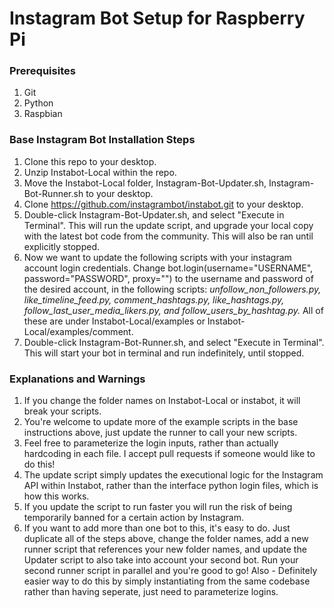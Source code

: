 # Instagram Bot Setup for Raspberry Pi

### Prerequisites
1. Git
2. Python
3. Raspbian

### Base Instagram Bot Installation Steps
1. Clone this repo to your desktop.
2. Unzip Instabot-Local within the repo.
3. Move the Instabot-Local folder, Instagram-Bot-Updater.sh, Instagram-Bot-Runner.sh to your desktop.
4. Clone https://github.com/instagrambot/instabot.git to your desktop.
5. Double-click Instagram-Bot-Updater.sh, and select "Execute in Terminal". This will run the update script, and upgrade your local copy with the latest bot code from the community. This will also be ran until explicitly stopped.
6. Now we want to update the following scripts with your instagram account login credentials. Change bot.login(username="USERNAME", password="PASSWORD", proxy="") to the username and password of the desired account, in the following scripts: *unfollow_non_followers.py, like_timeline_feed.py, comment_hashtags.py, like_hashtags.py, follow_last_user_media_likers.py, and follow_users_by_hashtag.py.* All of these are under Instabot-Local/examples or Instabot-Local/examples/comment.
7. Double-click Instagram-Bot-Runner.sh, and select "Execute in Terminal". This will start your bot in terminal and run indefinitely, until stopped.

### Explanations and Warnings
1. If you change the folder names on Instabot-Local or instabot, it will break your scripts.
2. You're welcome to update more of the example scripts in the base instructions above, just update the runner to call your new scripts.
3. Feel free to parameterize the login inputs, rather than actually hardcoding in each file. I accept pull requests if someone would like to do this!
4. The update script simply updates the executional logic for the Instagram API within Instabot, rather than the interface python login files, which is how this works.
5. If you update the script to run faster you will run the risk of being temporarily banned for a certain action by Instagram.
6. If you want to add more than one bot to this, it's easy to do. Just duplicate all of the steps above, change the folder names, add a new runner script that references your new folder names, and update the Updater script to also take into account your second bot. Run your second runner script in parallel and you're good to go! Also - Definitely easier way to do this by simply instantiating from the same codebase rather than having seperate, just need to parameterize logins.

